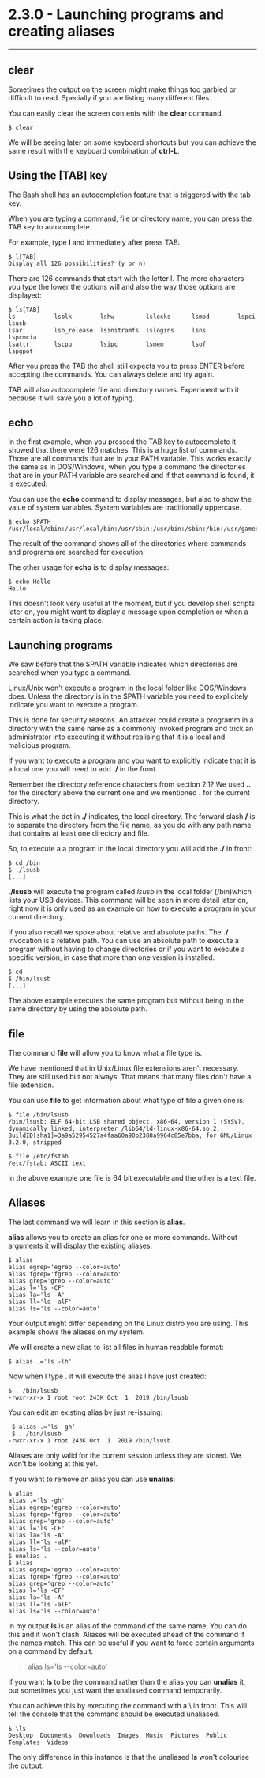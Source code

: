 # 2.3.0 - Launching programs and creating aliases
-------------------------------------------------

## clear
Sometimes the output on the screen might make things too garbled or difficult to read. Specially if you are listing many different files.

You can easily clear the screen contents with the **clear** command.

```shell
$ clear
```

We will be seeing later on some keyboard shortcuts but you can achieve the same result with the keyboard combination of **ctrl-L**. 

## Using the [TAB] key
The Bash shell has an autocompletion feature that is triggered with the tab key.

When you are typing a command, file or directory name, you can press the TAB key to autocomplete.

For example, type **l** and immediately after press TAB:

```shell
$ l[TAB]
Display all 126 possibilities? (y or n)
```

There are 126 commands that start with the letter l. The more characters you type the lower the options will and also the way those options are displayed:

```shell
$ ls[TAB]
ls           lsblk        lshw         lslocks      lsmod        lspci        lsusb        
lsar         lsb_release  lsinitramfs  lslogins     lsns         lspcmcia     
lsattr       lscpu        lsipc        lsmem        lsof         lspgpot
```

After you press the TAB the shell still expects you to press ENTER before accepting the commands. You can always delete and try again.

TAB will also autocomplete file and directory names. Experiment with it because it will save you a lot of typing.


## echo
In the first example, when you pressed the TAB key to autocomplete it showed that there were 126 matches. This is a huge list of commands. Those are all commands that are in your PATH variable. This works exactly the same as in DOS/Windows, when you type a command the directories that are in your PATH variable are searched and if that command is found, it is executed.

You can use the **echo** command to display messages, but also to show the value of system variables. System variables are traditionally uppercase.

```shell
$ echo $PATH
/usr/local/sbin:/usr/local/bin:/usr/sbin:/usr/bin:/sbin:/bin:/usr/games:/usr/local/games:/snap/bin
```

The result of the command shows all of the directories where commands and programs are searched for execution.

The other usage for **echo** is to display messages:

```shell
$ echo Hello
Hello
```

This doesn't look very useful at the moment, but if you develop shell scripts later on, you might want to display a message upon completion or when a certain action is taking place.


## Launching programs
We saw before that the $PATH variable indicates which directories are searched when you type a command.

Linux/Unix won't execute a program in the local folder like DOS/Windows does. Unless the directory is in the $PATH variable you need to explicitely indicate you want to execute a program.

This is done for security reasons. An attacker could create a programm in a directory with the same name as a commonly invoked program and trick an administrator into executing it without realising that it is a local and malicious program.

If you want to execute a program and you want to explicitly indicate that it is a local one you will need to add **./** in the front.

Remember the directory reference characters from section 2.1? We used **..** for the directory above the current one and we mentioned **.** for the current directory.

This is what the dot in **./** indicates, the local directory. The forward slash **/** is to separate the directory from the file name, as you do with any path name that contains at least one directory and file.

So, to execute a a program in the local directory you will add the **./** in front:

```shell
$ cd /bin
$ ./lsusb
[...]
```

**./lsusb** will execute the program called _lsusb_ in the local folder (/bin)which lists your USB devices. This command will be seen in more detail later on, right now it is only used as an example on how to execute a program in your current directory.

If you also recall we spoke about relative and absolute paths. The **./** invocation is a relative path. You can use an absolute path to execute a program without having to change directories or if you want to execute a specific version, in case that more than one version is installed.

```shell
$ cd
$ /bin/lsusb
[...]
```

The above example executes the same program but without being in the same directory by using the absolute path.


## file
The command **file** will allow you to know what a file type is.

We have mentioned that in Unix/Linux file extensions aren't necessary. They are still used but not always. That means that many files don't have a file extension.

You can use **file** to get information about what type of file a given one is:

```shell
$ file /bin/lsusb
/bin/lsusb: ELF 64-bit LSB shared object, x86-64, version 1 (SYSV), dynamically linked, interpreter /lib64/ld-linux-x86-64.so.2, BuildID[sha1]=3a9a52954527a4faa60a90b2388a9964c85e7bba, for GNU/Linux 3.2.0, stripped

$ file /etc/fstab 
/etc/fstab: ASCII text
```

In the above example one file is 64 bit executable and the other is a text file.


## Aliases
The last command we will learn in this section is **alias**.

**alias** allows you to create an alias for one or more commands. Without arguments it will display the existing aliases.

```shell
$ alias
alias egrep='egrep --color=auto'
alias fgrep='fgrep --color=auto'
alias grep='grep --color=auto'
alias l='ls -CF'
alias la='ls -A'
alias ll='ls -alF'
alias ls='ls --color=auto'
```
 Your output might differ depending on the Linux distro you are using. This example shows the aliases on my system.

 We will create a new alias to list all files in human readable format:

 ```shell
 $ alias .='ls -lh'
 ```

Now when I type **.** it will execute the alias I have just created:

```shell
$ . /bin/lsusb 
-rwxr-xr-x 1 root root 243K Oct  1  2019 /bin/lsusb
```

You can edit an existing alias by just re-issuing:

```shell
 $ alias .='ls -gh'
 $ . /bin/lsusb 
-rwxr-xr-x 1 root 243K Oct  1  2019 /bin/lsusb
 ```

 Aliases are only valid for the current session unless they are stored. We won't be looking at this yet.

 If you want to remove an alias you can use **unalias**:

 ```shell
$ alias
alias .='ls -gh'
alias egrep='egrep --color=auto'
alias fgrep='fgrep --color=auto'
alias grep='grep --color=auto'
alias l='ls -CF'
alias la='ls -A'
alias ll='ls -alF'
alias ls='ls --color=auto'
$ unalias .
$ alias
alias egrep='egrep --color=auto'
alias fgrep='fgrep --color=auto'
alias grep='grep --color=auto'
alias l='ls -CF'
alias la='ls -A'
alias ll='ls -alF'
alias ls='ls --color=auto'
```

In my output **ls** is an alias of the command of the same name. You can do this and it won't clash. Aliases will be executed ahead of the command if the names match. This can be useful if you want to force certain arguments on a command by default.

> alias ls='ls --color=auto'

If you want **ls** to be the command rather than the alias you can **unalias** it, but sometimes you just want the unaliased command temporarily.

You can achieve this by executing the command with a \ in front. This will tell the console that the command should be executed unaliased.

```shell
$ \ls
Desktop  Documents  Downloads  Images  Music  Pictures  Public  Templates  Videos
```

The only difference in this instance is that the unaliased **ls** won't colourise the output.